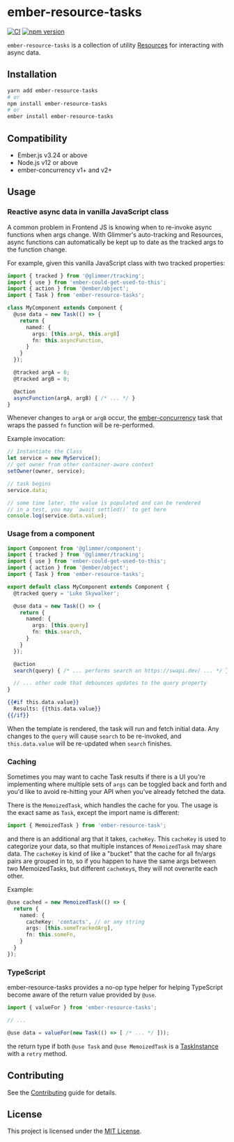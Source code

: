 # ember-resource-tasks

[![CI](https://github.com/CrowdStrike/ember-resource-tasks/actions/workflows/ci.yml/badge.svg)](https://github.com/CrowdStrike/ember-resource-tasks/actions/workflows/ci.yml)
[![npm version](https://badge.fury.io/js/ember-resource-tasks.svg)](https://badge.fury.io/js/ember-resource-tasks)

`ember-resource-tasks` is a collection of utility [Resources](https://github.com/pzuraq/ember-could-get-used-to-this#resources) for interacting with
async data.

## Installation

```bash
yarn add ember-resource-tasks
# or
npm install ember-resource-tasks
# or
ember install ember-resource-tasks
```

## Compatibility

- Ember.js v3.24 or above
- Node.js v12 or above
- ember-concurrency v1+ and v2+

## Usage

### Reactive async data in vanilla JavaScript class

A common problem in Frontend JS is knowing when to re-invoke async
functions when args change. With Glimmer's auto-tracking and Resources,
async functions can automatically be kept up to date as the tracked args
to the function change.

For example, given this vanilla JavaScript class with two tracked properties:

```ts
import { tracked } from '@glimmer/tracking';
import { use } from 'ember-could-get-used-to-this';
import { action } from '@ember/object';
import { Task } from 'ember-resource-tasks';

class MyComponent extends Component {
  @use data = new Task(() => {
    return {
      named: {
        args: [this.argA, this.argB]
        fn: this.asyncFunction,
      }
    }
  });

  @tracked argA = 0;
  @tracked argB = 0;

  @action
  asyncFunction(argA, argB) { /* ... */ }
}
```

Whenever changes to `argA` or `argB` occur, the
[ember-concurrency](http://ember-concurrency.com) task that wraps the passed
`fn` function will be re-performed.

Example invocation:

```ts
// Instantiate the Class
let service = new MyService();
// get owner from other container-aware context
setOwner(owner, service);

// task begins
service.data;

// some time later, the value is populated and can be rendered
// in a test, you may `await settled()` to get here
console.log(service.data.value);
```

### Usage from a component

```ts
import Component from '@glimmer/component';
import { tracked } from '@glimmer/tracking';
import { use } from 'ember-could-get-used-to-this';
import { action } from '@ember/object';
import { Task } from 'ember-resource-tasks';

export default class MyComponent extends Component {
  @tracked query = 'Luke Skywalker';

  @use data = new Task(() => {
    return {
      named: {
        args: [this.query]
        fn: this.search,
      }
    }
  });

  @action
  search(query) { /* ... performs search on https://swapi.dev/ ... */ }

  // ... other code that debounces updates to the query property
}
```
```hbs
{{#if this.data.value}}
  Results: {{this.data.value}}
{{/if}}
```

When the template is rendered, the task will run and fetch initial data.
Any changes to the `query` will cause `search` to be re-invoked, and
`this.data.value` will be re-updated when `search` finishes.

### Caching

Sometimes you may want to cache Task results if there is a UI you're implementing
where multiple sets of `args` can be toggled back and forth and you'd like to
avoid re-hitting your API when you've already fetched the data.

There is the `MemoizedTask`, which handles the cache for you.
The usage is the exact same as `Task`, except the import name is different:

```ts
import { MemoizedTask } from 'ember-resource-task';
```

and there is an additional arg that it takes, `cacheKey`.
This `cacheKey` is used to categorize your data, so that multiple instances of
`MemoizedTask` may share data. The `cacheKey` is kind of like a "bucket" that the
cache for all fn/args pairs are grouped in to, so if you happen to have the same
args between two MemoizedTasks, but different `cacheKey`s, they will not overwrite
each other.

Example:

```ts
@use cached = new MemoizedTask(() => {
  return {
    named: {
      cacheKey: 'contacts', // or any string
      args: [this.someTrackedArg],
      fn: this.someFn,
    }
  }
});
```


### TypeScript

ember-resource-tasks provides a no-op type helper for helping TypeScript
become aware of the return value provided by `@use`.

```ts
import { valueFor } from 'ember-resource-tasks';

// ...

@use data = valueFor(new Task(() => [ /* ... */ ]));
```

the return type if both `@use Task` and `@use MemoizedTask` is a
[TaskInstance](https://ember-concurrency.com/api/TaskInstance.html)
with a `retry` method.

## Contributing

See the [Contributing](CONTRIBUTING.md) guide for details.

## License

This project is licensed under the [MIT License](LICENSE.md).
